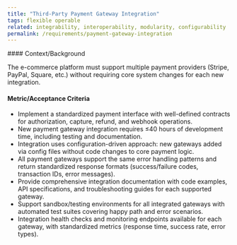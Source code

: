 ```yaml
---
title: "Third-Party Payment Gateway Integration"
tags: flexible operable
related: integrability, interoperability, modularity, configurability
permalink: /requirements/payment-gateway-integration
---
```


<div class="quality-requirement" markdown="1">
#### Context/Background

The e-commerce platform must support multiple payment providers (Stripe, PayPal, Square, etc.) without requiring core system changes for each new integration.

#### Metric/Acceptance Criteria

* Implement a standardized payment interface with well-defined contracts for authorization, capture, refund, and webhook operations.
* New payment gateway integration requires ≤40 hours of development time, including testing and documentation.
* Integration uses configuration-driven approach: new gateways added via config files without code changes to core payment logic.
* All payment gateways support the same error handling patterns and return standardized response formats (success/failure codes, transaction IDs, error messages).
* Provide comprehensive integration documentation with code examples, API specifications, and troubleshooting guides for each supported gateway.
* Support sandbox/testing environments for all integrated gateways with automated test suites covering happy path and error scenarios.
* Integration health checks and monitoring endpoints available for each gateway, with standardized metrics (response time, success rate, error types).

</div><br>